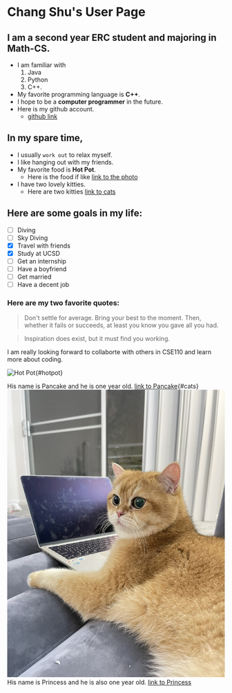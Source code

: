# Chang Shu's User Page

## I am a second year ERC student and majoring in Math-CS.

- I am familiar with 
  1. Java
  2. Python
  3. C++.
- My favorite programming language is **C++**.
- I hope to be a **computer programmer** in the future.
- Here is my github account.
  - [github link](https://github.com/Cathyyyyy123)


## In my spare time,
- I usually ```work out``` to relax myself.
- I like hanging out with my friends.
- My favorite food is **Hot Pot**. 
  - Here is the food if like [link to the photo](#hotpot)
- I have two lovely kitties. 
  - Here are two kitties [link to cats](#cats)

## Here are some goals in my life:
- [ ] Diving
- [ ] Sky Diving
- [x] Travel with friends
- [x] Study at UCSD
- [ ] Get an internship
- [ ] Have a boyfriend
- [ ] Get married
- [ ] Have a decent job

### Here are my two favorite quotes:

> Don't settle for average. Bring your best to the moment. Then, whether it fails or succeeds, at least you know you gave all you had.

> Inspiration does exist, but it must find you working.


I am really looking forward to collaborte with others in CSE110 and learn more about coding.



![Hot Pot](https://asianinspirations.com.au/wp-content/uploads/2018/07/R01293_Mala-Hot-Pot.jpg){#hotpot}


His name is Pancake and he is one year old.
[link to Pancake](CSE110-lab1/IMG_2927.jpg){#cats}
![Pancake](CSE110-LAB1/../IMG_2927.jpg)
His name is Princess and he is also one year old.
[link to Princess](CSE110-lab1/IMG_2928.jpg)


























